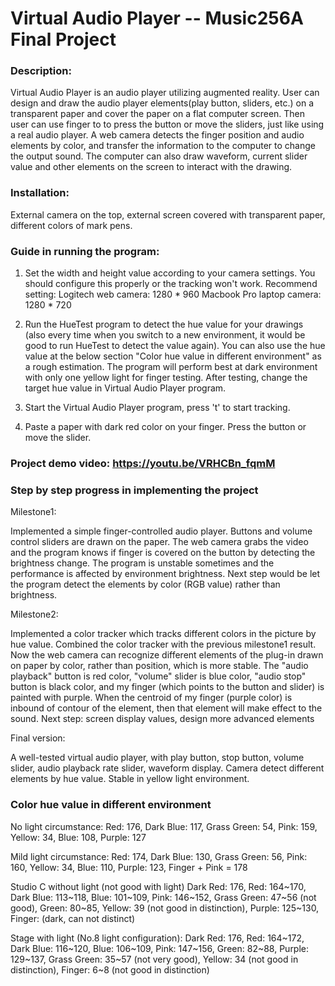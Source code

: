 # Virtual Audio Player -- Music256A Final Project


### Description:

Virtual Audio Player is an audio player utilizing augmented reality. User can design and draw the audio player elements(play button, sliders, etc.) on a transparent paper and cover the paper on a flat computer screen. Then user can use finger to to press the button or move the sliders, just like using a real audio player. A web camera detects the finger position and audio elements by color, and transfer the information to the computer to change the output sound. The computer can also draw waveform, current slider value and other elements on the screen to interact with the drawing. 


### Installation: 

External camera on the top, external screen covered with transparent paper, different colors of mark pens.


### Guide in running the program:

1. Set the width and height value according to your camera settings. You should configure this properly or the tracking won't work.
   Recommend setting:
       Logitech web camera: 1280 * 960
       Macbook Pro laptop camera: 1280 * 720
		
2. Run the HueTest program to detect the hue value for your drawings (also every time when you switch to a new environment, it would be good to run HueTest to detect the value again). You can also use the hue value at the below section "Color hue value in different environment" as a rough estimation. The program will perform best at dark environment with  only one yellow light for finger testing. After testing, change the target hue value in Virtual Audio Player program.

3. Start the Virtual Audio Player program, press 't' to start tracking.

4. Paste a paper with dark red color on your finger. Press the button or move the slider.


### Project demo video: https://youtu.be/VRHCBn_fqmM


### Step by step progress in implementing the project

Milestone1:

Implemented a simple finger-controlled audio player. Buttons and volume control sliders are drawn on the paper. The web camera grabs the video and the program knows if finger is covered on the button by detecting the brightness change. The program is unstable sometimes and the performance is affected by environment brightness.
Next step would be let the program detect the elements by color (RGB value) rather than brightness.

Milestone2:

Implemented a color tracker which tracks different colors in the picture by hue value. Combined the color tracker with the previous milestone1 result. Now the web camera can recognize different elements of the plug-in drawn on paper by color, rather than position, which is more stable. The "audio playback" button is red color, "volume" slider is blue color, "audio stop" button is black color, and my finger (which points to the button and slider) is painted with purple. When the centroid of my finger (purple color) is inbound of contour of the element, then that element will make effect to the sound.
Next step: screen display values, design more advanced elements

Final version: 

A well-tested virtual audio player, with play button, stop button, volume slider, audio playback rate slider, waveform display. Camera detect different elements by hue value. Stable in yellow light environment.


### Color hue value in different environment

No light circumstance:
Red: 176,
Dark Blue: 117,
Grass Green: 54,
Pink: 159,
Yellow: 34,
Blue: 108,
Purple: 127

Mild light circumstance:
Red: 174,
Dark Blue: 130,
Grass Green: 56,
Pink: 160,
Yellow: 34,
Blue: 110,
Purple: 123,
Finger + Pink = 178

Studio C without light (not good with light)
Dark Red: 176,
Red: 164~170,
Dark Blue: 113~118,
Blue: 101~109,
Pink: 146~152,
Grass Green: 47~56 (not good),
Green: 80~85,
Yellow: 39 (not good in distinction),
Purple: 125~130,
Finger: (dark, can not distinct)

Stage with light (No.8 light configuration):
Dark Red: 176,
Red: 164~172,
Dark Blue: 116~120,
Blue: 106~109,
Pink: 147~156,
Green: 82~88,
Purple: 129~137,
Grass Green: 35~57 (not very good),
Yellow: 34 (not good in distinction),
Finger: 6~8 (not good in distinction)
